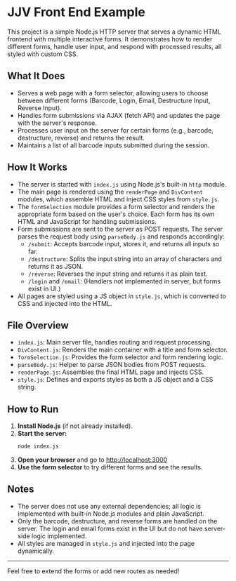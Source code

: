 # JJV Front End Example

This project is a simple Node.js HTTP server that serves a dynamic HTML frontend with multiple interactive forms. It demonstrates how to render different forms, handle user input, and respond with processed results, all styled with custom CSS.

## What It Does
- Serves a web page with a form selector, allowing users to choose between different forms (Barcode, Login, Email, Destructure Input, Reverse Input).
- Handles form submissions via AJAX (fetch API) and updates the page with the server's response.
- Processes user input on the server for certain forms (e.g., barcode, destructure, reverse) and returns the result.
- Maintains a list of all barcode inputs submitted during the session.

## How It Works
- The server is started with `index.js` using Node.js's built-in `http` module.
- The main page is rendered using the `renderPage` and `DivContent` modules, which assemble HTML and inject CSS styles from `style.js`.
- The `formSelection` module provides a form selector and renders the appropriate form based on the user's choice. Each form has its own HTML and JavaScript for handling submissions.
- Form submissions are sent to the server as POST requests. The server parses the request body using `parseBody.js` and responds accordingly:
  - `/submit`: Accepts barcode input, stores it, and returns all inputs so far.
  - `/destructure`: Splits the input string into an array of characters and returns it as JSON.
  - `/reverse`: Reverses the input string and returns it as plain text.
  - `/login` and `/email`: (Handlers not implemented in server, but forms exist in UI.)
- All pages are styled using a JS object in `style.js`, which is converted to CSS and injected into the HTML.

## File Overview
- `index.js`: Main server file, handles routing and request processing.
- `DivContent.js`: Renders the main container with a title and form selector.
- `formSelection.js`: Provides the form selector and form rendering logic.
- `parseBody.js`: Helper to parse JSON bodies from POST requests.
- `renderPage.js`: Assembles the final HTML page and injects CSS.
- `style.js`: Defines and exports styles as both a JS object and a CSS string.

## How to Run
1. **Install Node.js** (if not already installed).
2. **Start the server:**
   ```bash
   node index.js
   ```
3. **Open your browser** and go to [http://localhost:3000](http://localhost:3000)
4. **Use the form selector** to try different forms and see the results.

## Notes
- The server does not use any external dependencies; all logic is implemented with built-in Node.js modules and plain JavaScript.
- Only the barcode, destructure, and reverse forms are handled on the server. The login and email forms exist in the UI but do not have server-side logic implemented.
- All styles are managed in `style.js` and injected into the page dynamically.

---

Feel free to extend the forms or add new routes as needed!

